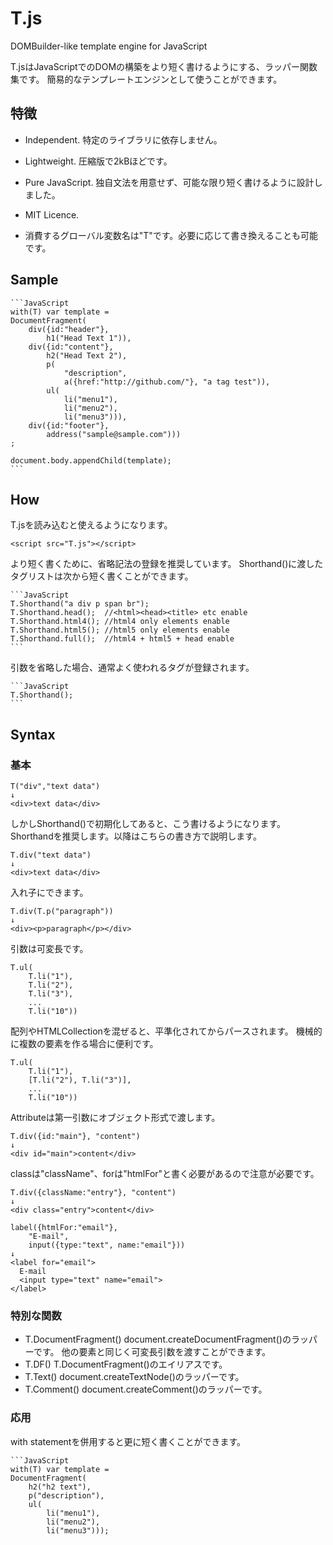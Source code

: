 T.js
=======

DOMBuilder-like template engine for JavaScript

T.jsはJavaScriptでのDOMの構築をより短く書けるようにする、ラッパー関数集です。
簡易的なテンプレートエンジンとして使うことができます。

## 特徴
* Independent. 特定のライブラリに依存しません。
* Lightweight. 圧縮版で2kBほどです。
* Pure JavaScript. 独自文法を用意せず、可能な限り短く書けるように設計しました。
* MIT Licence.

* 消費するグローバル変数名は"T"です。必要に応じて書き換えることも可能です。

## Sample

    ```JavaScript
    with(T) var template =
    DocumentFragment(
        div({id:"header"},
            h1("Head Text 1")),
        div({id:"content"},
            h2("Head Text 2"),
            p(
                "description",
                a({href:"http://github.com/"}, "a tag test")),
            ul(
                li("menu1"),
                li("menu2"),
                li("menu3"))),
        div({id:"footer"},
            address("sample@sample.com")))
    ;

    document.body.appendChild(template);
    ```

## How
T.jsを読み込むと使えるようになります。

    <script src="T.js"></script>

より短く書くために、省略記法の登録を推奨しています。
Shorthand()に渡したタグリストは次から短く書くことができます。

    ```JavaScript
    T.Shorthand("a div p span br");
    T.Shorthand.head();  //<html><head><title> etc enable
    T.Shorthand.html4(); //html4 only elements enable
    T.Shorthand.html5(); //html5 only elements enable
    T.Shorthand.full();  //html4 + html5 + head enable
    ```

引数を省略した場合、通常よく使われるタグが登録されます。

    ```JavaScript
    T.Shorthand();
    ```

## Syntax

### 基本

    T("div","text data")
    ↓
    <div>text data</div>

しかしShorthand()で初期化してあると、こう書けるようになります。
Shorthandを推奨します。以降はこちらの書き方で説明します。

    T.div("text data")
    ↓
    <div>text data</div>

入れ子にできます。

    T.div(T.p("paragraph"))
    ↓
    <div><p>paragraph</p></div>

引数は可変長です。

    T.ul(
        T.li("1"),
        T.li("2"),
        T.li("3"),
        ...
        T.li("10"))

配列やHTMLCollectionを混ぜると、平準化されてからパースされます。
機械的に複数の要素を作る場合に便利です。

    T.ul(
        T.li("1"),
        [T.li("2"), T.li("3")],
        ...
        T.li("10"))


Attributeは第一引数にオブジェクト形式で渡します。

    T.div({id:"main"}, "content")
    ↓
    <div id="main">content</div>

classは"className"、forは"htmlFor"と書く必要があるので注意が必要です。

    T.div({className:"entry"}, "content")
    ↓
    <div class="entry">content</div>

    label({htmlFor:"email"},
        "E-mail",
        input({type:"text", name:"email"}))
    ↓
    <label for="email">
      E-mail
      <input type="text" name="email">
    </label>


### 特別な関数

* T.DocumentFragment()
document.createDocumentFragment()のラッパーです。
他の要素と同じく可変長引数を渡すことができます。
* T.DF()
T.DocumentFragment()のエイリアスです。
* T.Text()
document.createTextNode()のラッパーです。
* T.Comment()
document.createComment()のラッパーです。

### 応用

with statementを併用すると更に短く書くことができます。

    ```JavaScript
    with(T) var template =
    DocumentFragment(
        h2("h2 text"),
        p("description"),
        ul(
            li("menu1"),
            li("menu2"),
            li("menu3")));


